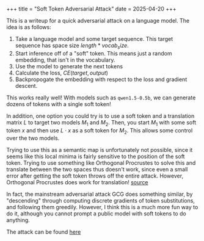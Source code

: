 +++
title = "Soft Token Adversarial Attack"
date = 2025-04-20
+++

This is a writeup for a quick adversarial attack on a language model. The idea is as follows:

1. Take a language model and some target sequence. This target sequence has space size $length * vocab_size$.
2. Start inference off of a "soft" token. This means just a random embedding, that isn't in the vocabulary.
3. Use the model to generate the next tokens
4. Calculate the loss, $CE(target, output)$
5. Backpropogate the embedding with respect to the loss and gradient descent. 

This works really well! With models such as `qwen1.5-0.5b`, we can generate dozens of tokens with a single soft token!

In addition, one option you could try is to use a soft token and a translation matrix $L$ to target two models $M_1$ and $M_2$. Then, you start $M_1$ with some soft token $x$ and then use $L \cdot x$ as a soft token for $M_2$. This allows some control over the two models.

Trying to use this as a semantic map is unfortunately not possible, since it seems like this local minima is fairly sensitive to the position of the soft token. Trying to use something like Orthogonal Procrustes to solve this and translate between the two spaces thus doesn't work, since even a small error after getting the soft token throws off the entire attack. However, Orthogonal Procrustes does work for translation! [source](https://arxiv.org/pdf/1912.10168)

In fact, the mainstream adversarial attack GCG does something similar, by "descending" through computing discrete gradients of token substitutions, and following them greedily. However, I think this is a much more fun way to do it, although you cannot prompt a public model with soft tokens to do anything. 

The attack can be found [here](https://github.com/skunnavakkam/soft-token-adversarial-attack)
